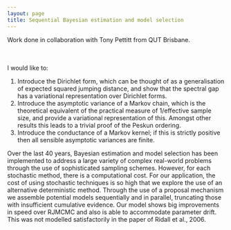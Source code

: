 ```yaml
---
layout: page
title: Sequential Bayesian estimation and model selection
---
```


Work done in collaboration with Tony Pettitt from QUT Brisbane.

<br><br>
I would like to:
1. Introduce the Dirichlet form, which can be thought of as a generalisation of expected squared jumping distance, and show that the spectral gap has a variational representation over Dirichlet forms.  
2. Introduce the asymptotic variance of a Markov chain, which is the theoretical equivalent of the practical measure of 1/effective sample size, and provide a variational representation of this. Amongst other results this leads to a trivial proof of the Peskun ordering.
3. Introduce the conductance of a Markov kernel; if this is strictly positive then all sensible asymptotic variances are finite.

Over the last 40 years, Bayesian estimation and model selection has been implemented to address a large variety of complex real-world problems through the use of sophisticated sampling schemes. However, for each stochastic method, there is a computational cost.  For our application, the cost of using stochastic techniques is so high that we explore the use of an alternative deterministic method.  Through the use of a proposal mechanism we assemble potential models sequentially and in parallel, truncating those with insufficient cumulative evidence. Our model shows big improvements in speed over RJMCMC and also is able to accommodate parameter drift. This was not modelled satisfactorily in the paper of Ridall et al., 2006.

